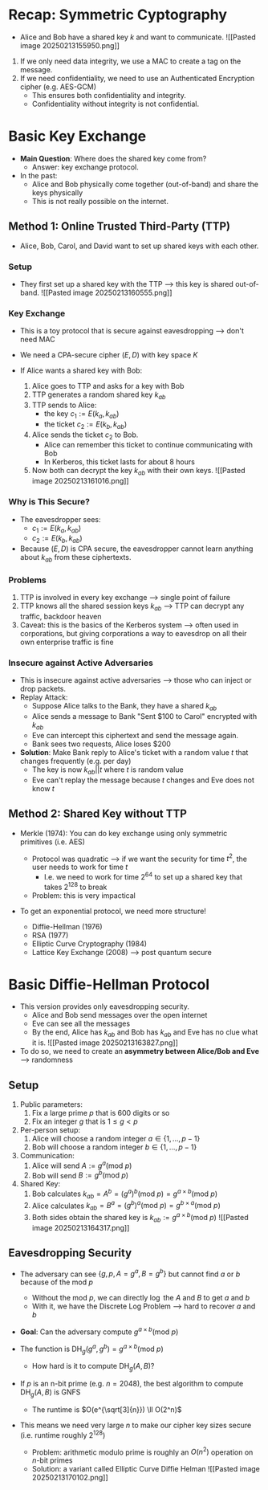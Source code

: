 
# Recap: Symmetric Cyptography
* Alice and Bob have a shared key $k$ and want to communicate.
![[Pasted image 20250213155950.png]]
1. If we only need data integrity, we use a MAC to create a tag on the message.
2. If we need confidentiality, we need to use an Authenticated Encryption cipher (e.g. AES-GCM)
	* This ensures both confidentiality and integrity.
	* Confidentiality without integrity is not confidential.

# Basic Key Exchange
* **Main Question**: Where does the shared key come from?
	* Answer: key exchange protocol.
* In the past:
	* Alice and Bob physically come together (out-of-band) and share the keys physically
	* This is not really possible on the internet.

## Method 1: Online Trusted Third-Party (TTP)
* Alice, Bob, Carol, and David want to set up shared keys with each other.

### Setup
* They first set up a shared key with the TTP ⟶ this key is shared out-of-band.
![[Pasted image 20250213160555.png]]

### Key Exchange
* This is a toy protocol that is secure against eavesdropping ⟶ don't need MAC
* We need a CPA-secure cipher $(E, D)$ with key space $K$

* If Alice wants a shared key with Bob:
	1. Alice goes to TTP and asks for a key with Bob
	2. TTP generates a random shared key $k_{ab}$
	3. TTP sends to Alice:
		* the key $c_1 := E(k_a, k_{ab})$
		* the ticket $c_2 := E(k_b, k_{ab})$
	4. Alice sends the ticket $c_2$ to Bob.
		* Alice can remember this ticket to continue communicating with Bob
		* In Kerberos, this ticket lasts for about 8 hours
	5. Now both can decrypt the key $k_{ab}$ with their own keys.
![[Pasted image 20250213161016.png]]

### Why is This Secure?
* The eavesdropper sees:
	* $c_1 := E(k_a, k_{ab})$
	* $c_2 := E(k_b, k_{ab})$
* Because $(E, D)$ is CPA secure, the eavesdropper cannot learn anything about $k_{ab}$ from these ciphertexts.

### Problems
1. TTP is involved in every key exchange ⟶ single point of failure
2. TTP knows all the shared session keys $k_{ab}$ ⟶ TTP can decrypt any traffic, backdoor heaven
3. Caveat: this is the basics of the Kerberos system ⟶ often used in corporations, but giving corporations a way to eavesdrop on all their own enterprise traffic is fine

### Insecure against Active Adversaries
* This is insecure against active adversaries ⟶ those who can inject or drop packets.
* Replay Attack:
	* Suppose Alice talks to the Bank, they have a shared $k_{ab}$
	* Alice sends a message to Bank "Sent \$100 to Carol" encrypted with $k_{ab}$
	* Eve can intercept this ciphertext and send the message again.
	* Bank sees two requests, Alice loses \$200
* **Solution**: Make Bank reply to Alice's ticket with a random value $t$ that changes frequently (e.g. per day)
	* The key is now $k_{ab} || t$ where $t$ is random value
	* Eve can't replay the message because $t$ changes and Eve does not know $t$

## Method 2: Shared Key without TTP
* Merkle (1974): You can do key exchange using only symmetric primitives (i.e. AES)
	* Protocol was quadratic ⟶ if we want the security for time $t^2$, the user needs to work for time $t$
		* I.e. we need to work for time $2^{64}$ to set up a shared key that takes $2^{128}$ to break
	* Problem: this is very impactical

* To get an exponential protocol, we need more structure!
	* Diffie-Hellman (1976)
	* RSA (1977)
	* Elliptic Curve Cryptography (1984)
	* Lattice Key Exchange (2008) ⟶ post quantum secure

# Basic Diffie-Hellman Protocol
* This version provides only eavesdropping security.
	* Alice and Bob send messages over the open internet
	* Eve can see all the messages
	* By the end, Alice has $k_{ab}$ and Bob has $k_{ab}$ and Eve has no clue what it is.
![[Pasted image 20250213163827.png]]
* To do so, we need to create an **asymmetry between Alice/Bob and Eve** ⟶ randomness

## Setup
1. Public parameters:
	1. Fix a large prime $p$ that is 600 digits or so
	2. Fix an integer $g$ that is $1 \leq g < p$
2. Per-person setup:
	1. Alice will choose a random integer $a \in \{1, \ldots, p - 1\}$
	2. Bob will choose a random integer $b \in \{1, \ldots, p - 1\}$
3. Communication:
	1. Alice will send $A := g^a (\text{mod } p)$
	2. Bob will send $B := g^b (\text{mod } p)$
4. Shared Key:
	1. Bob calculates $k_{ab} = A^b = (g^a)^b (\text{mod } p) = g^{a \times b} (\text{mod } p)$
	2. Alice calculates $k_{ab} = B^a = (g^b)^a (\text{mod } p) = g^{b \times a} (\text{mod } p)$
	3. Both sides obtain the shared key is $k_{ab} := g^{a \times b} (\text{mod } p)$
![[Pasted image 20250213164317.png]]

## Eavesdropping Security
* The adversary can see $\{ g, p, A = g^a, B = g^b \}$ but cannot find $a$ or $b$ because of the $\text{mod } p$
	* Without the $\text{mod } p$, we can directly $\log$ the $A$ and $B$ to get $a$ and $b$
	* With it, we have the Discrete Log Problem ⟶ hard to recover $a$ and $b$
* **Goal**: Can the adversary compute $g^{a\times b} (\text{mod } p)$

* The function is $\text{DH}_g (g^a, g^b) = g^{a \times b} (\text{mod } p)$
	* How hard is it to compute $\text{DH}_g (A, B)$?

* If $p$ is an n-bit prime (e.g. $n = 2048$), the best algorithm to compute $\text{DH}_g (A, B)$ is GNFS
	* The runtime is $O(e^{\sqrt[3]{n}}) \ll O(2^n)$
* This means we need very large $n$ to make our cipher key sizes secure (i.e. runtime roughly $2^{128}$)
	* Problem: arithmetic modulo prime is roughly an $O(n^2)$ operation on $n$-bit primes
	* Solution: a variant called Elliptic Curve Diffie Helman
![[Pasted image 20250213170102.png]]
